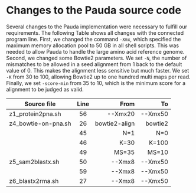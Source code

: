 # Changes to the Pauda source code

Several changes to the Pauda implementation were necessary
to fulfill our requirements. The following Table shows all
changes with the connected program line. First, we changed the command
`-Xmx`, which specified the maximum memory allocation pool to 50 GB
in all shell scripts. This was needed to allow Pauda to handle the large
amino acid reference genome. Second, we changed some Bowtie2 parameters. We
set `-N`, the number of mismatches to be allowed in a seed alignment
from 1 back to the default value of 0. This makes the alignment less
sensitive but much faster. We set `-K` from 30 to 100, allowing
Bowtie2 up to one hundred multi maps per read. Finally, we set
`-score-min` from 35 to 10, which is the minimum score for a
alignment to be judged as valid.

| Source file  | Line          | From  | To   |
|------------- |:-------------:| -----:|-----:|
| z1\_protein2pna.sh | 56 | --Xmx20 | --Xmx50|
| z4\_bowtie-on-pna.sh | 26 | bowtie2-align | bowtie2|
| | 45 | N=1 | N=0|
| | 46 | K=30 | K=100|
| | 49 | MS=35 | MS=10| 
| z5\_sam2blastx.sh | 50 | --Xmx8 | --Xmx50|
| | 59 | --Xmx8 | --Xmx50|
| z6\_blastx2rma.sh | 27 | --Xmx8 | --Xmx50|

